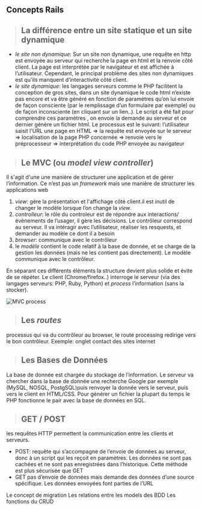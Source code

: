 ## Concepts Rails

> ## La différence entre un site statique et un site dynamique
- *le site non dynamique*: Sur un site non dynamique, une requête en http est envoyée au serveur qui recherche la page en html et la renvoie côté client. La page est interprétée par le navigateur et est affichée à l’utilisateur. Cependant, le principal problème des sites non dynamiques est qu'ils manquent d’interactivité côté client. 
- *le site dynamique*: les langages serveurs comme le PHP facilitent la conception de gros sites, dans un site dynamique le code html n’existe pas encore et va être généré en fonction de paramètres qu’on lui envoie de façon consciente (par le remplissage d’un formulaire par exemple) ou de façon inconsciente (en cliquant sur un lien..). Le script a été fait pour comprendre ces paramètres , on envoie la demande au serveur et ce dernier génère un fichier html.
Le processus est le suivant: l’utilisateur saisit l'URL une page en HTML => la requête est envoyée sur le serveur => localisation de la page PHP concernée => renvoie vers le préprocesseur => interprétation du code PHP envoyée au navigateur


> ## Le MVC (ou *model view controller*) 
Il s'agit d'une une manière de structurer une application et de gérer l’information. Ce n’est pas un *framework* mais une manière de structurer les applications web
1. *view*: gère la présentation et l'affichage côté client.il est inutil de changer le modèle lorsque l’on change la *view*.
2. *controlleur*: le rôle du controleur est de répondre aux interactions/évènements de l’usager, il gère les décisions. Le contrôleur correspond au serveur. Il va intéragir avec l’utilisateur, réaliser les resquests, et demander au modèle ce dont il a besoin 
3. *browser*: communique avec le contrôleur
4. le *modèle* contient le code relatif à la base de donnée, et se charge de la gestion les données (mais ne les contient pas directement). Le modèle communique avec le contrôleur.

En séparant ces différents éléments la structure devient plus solide et évite de se répéter. 
Le client (Chrome/firefox..) interroge le serveur (via des langages serveurs: PHP, Ruby, Python) et *process* l’information (sans la stocker). 


![MVC process](https://helloacm.com/wp-content/uploads/2017/01/model-view-controller-mvc-explained.jpg)



>## Les *routes*
processus qui va du contrôleur au browser, le route processing redirige vers le bon contrôleur. 
Exemple: onglet contact des sites internet
 
> ## Les Bases de Données
La base de donnée est chargée du stockage de l’information. Le serveur va chercher dans la base de donnée une recherche Google par exemple (MySQL, NOSQL, PostgSQL)puis renvoyer la donnée vers le serveur, puis vers le client en HTML/CSS. Pour générer un fichier la plupart du temps le PHP fonctionne le pair avec la base de données en SQL. 

> ## GET / POST
les requêtes HTTP permettent la communication entre les clients et serveurs.  
- POST: requête qui s’accompagne de l’envoie de données au serveur, donc à un script qui les reçoit en paramètres. Les données ne sont pas cachées et ne sont pas enregistrées dans l’historique. Cette méthode est plus sécurisée que GET
- GET pas d’envoie de données mais demande des données d’une source spécifique. Les données envoyées font parties de l’URL

Le concept de migration
Les relations entre les models des BDD
Les fonctions du CRUD
